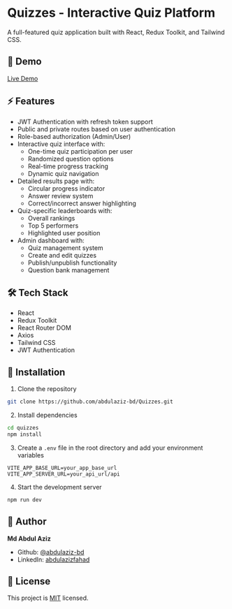 # Quizzes - Interactive Quiz Platform

A full-featured quiz application built with React, Redux Toolkit, and Tailwind CSS.

## 🚀 Demo

[Live Demo](https://quizzes-react.vercel.app)

## ⚡ Features

- JWT Authentication with refresh token support
- Public and private routes based on user authentication
- Role-based authorization (Admin/User)
- Interactive quiz interface with:
  - One-time quiz participation per user
  - Randomized question options
  - Real-time progress tracking
  - Dynamic quiz navigation
- Detailed results page with:
  - Circular progress indicator
  - Answer review system
  - Correct/incorrect answer highlighting
- Quiz-specific leaderboards with:
  - Overall rankings
  - Top 5 performers
  - Highlighted user position
- Admin dashboard with:
  - Quiz management system
  - Create and edit quizzes
  - Publish/unpublish functionality
  - Question bank management

## 🛠️ Tech Stack

- React
- Redux Toolkit
- React Router DOM
- Axios
- Tailwind CSS
- JWT Authentication

## 🧰 Installation

1. Clone the repository

```bash
git clone https://github.com/abdulaziz-bd/Quizzes.git
```

2. Install dependencies

```bash
cd quizzes
npm install
```

3. Create a `.env` file in the root directory and add your environment variables

```env
VITE_APP_BASE_URL=your_app_base_url
VITE_APP_SERVER_URL=your_api_url/api
```

4. Start the development server

```bash
npm run dev
```

## 👤 Author

**Md Abdul Aziz**

- Github: [@abdulaziz-bd](https://github.com/abdulaziz-bd)
- LinkedIn: [abdulazizfahad](https://linkedin.com/in/abdulazizfahad)

## 📝 License

This project is [MIT](./LICENSE) licensed.
